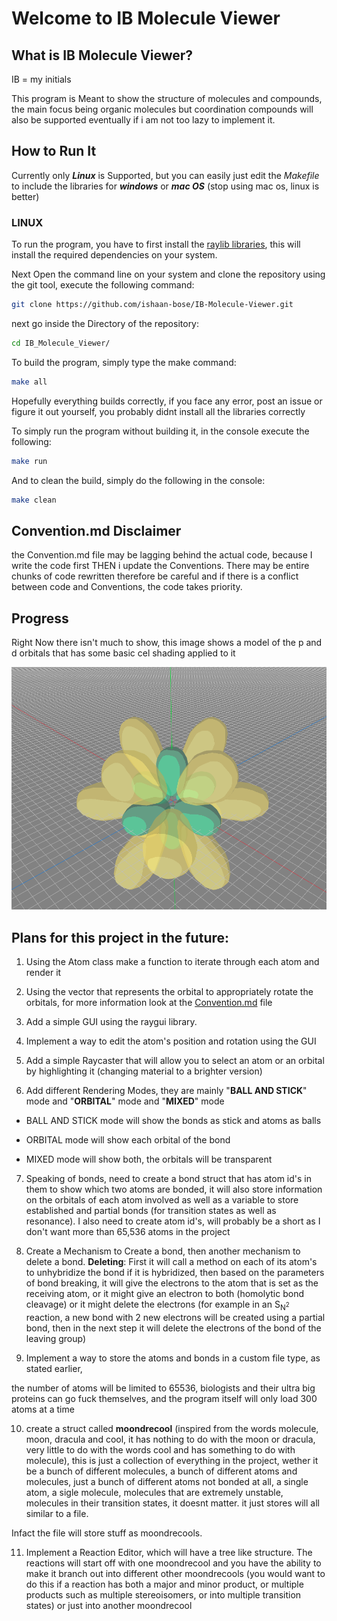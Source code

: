 
#  Welcome to IB Molecule Viewer




## What is IB Molecule Viewer?  

IB = my initials

This program is Meant to show the structure of molecules and compounds, the main focus being organic molecules but coordination compounds will also be supported eventually if i am not too lazy to implement it.


##  How to Run It

  
Currently only ***Linux*** is Supported, but you can easily just edit the *Makefile* to include the libraries for ***windows*** or ***mac OS*** (stop using mac os, linux is better)

### LINUX

To run the program, you have to first install the [raylib libraries](https://github.com/raysan5/raylib/wiki/Working-on-GNU-Linux), this will install the required dependencies on your system.

Next Open the command line on your system and clone the repository using the git tool, execute the following command:
```bash
git clone https://github.com/ishaan-bose/IB-Molecule-Viewer.git
```
next go inside the Directory of the repository:
```bash
cd IB_Molecule_Viewer/
```

To build the program, simply type the make command:
```bash
make all
```

Hopefully everything builds correctly, if you face any error, post an issue or figure it out yourself, you probably didnt install all the libraries correctly

To simply run the program without building it, in the console execute the following:
```bash
make run
```

And to clean the build, simply do the following in the console:
```bash
make clean
```


## Convention.md Disclaimer

the Convention.md file may be lagging behind the actual code, because I write the code first THEN i update the Conventions. There may be entire chunks of code rewritten therefore be careful and if there is a conflict between code and Conventions, the code takes priority.
  

##  Progress

  

Right Now there isn't much to show, this image shows a model of the p and d orbitals that has some basic cel shading applied to it

  

![Image Not Loading](./Atom_p_and_d_orbital_view.png)

  

##  Plans for this project in the future:


1.  Using the Atom class make a function to iterate through each atom and render it

2.  Using the vector that represents the orbital to appropriately rotate the orbitals, for more information look at the [Convention.md](https://github.com/ishaan-bose/IB-Molecule-Viewer/blob/main/Conventions%20And%20Usage/Convention.md) file

3.  Add a simple GUI using the raygui library.

4.  Implement a way to edit the atom's position and rotation using the GUI

5.  Add a simple Raycaster that will allow you to select an atom or an orbital by highlighting it (changing material to a brighter version)

6.  Add different Rendering Modes, they are mainly "**BALL AND STICK**" mode and "**ORBITAL**" mode and "**MIXED**" mode

*  BALL AND STICK mode will show the bonds as stick and atoms as balls

*  ORBITAL mode will show each orbital of the bond

*  MIXED mode will show both, the orbitals will be transparent

7.  Speaking of bonds, need to create a bond struct that has atom id's in them to show which two atoms are bonded, it will also store information on the orbitals of each atom involved as well as a variable to store established and partial bonds (for transition states as well as resonance). I also need to create atom id's, will probably be a short as I don't want more than 65,536 atoms in the project

8.  Create a Mechanism to Create a bond, then another mechanism to delete a bond. **Deleting**: First it will call a method on each of its atom's to unhybridize the bond if it is hybridized, then based on the parameters of bond breaking, it will give the electrons to the atom that is set as the receiving atom, or it might give an electron to both (homolytic bond cleavage) or it might delete the electrons (for example in an S<sub>N<sup>2</sup></sub> reaction, a new bond with 2 new electrons will be created using a partial bond, then in the next step it will delete the electrons of the bond of the leaving group)

9.  Implement a way to store the atoms and bonds in a custom file type, as stated earlier,

the number of atoms will be limited to 65536, biologists and their ultra big proteins can go fuck themselves, and the program itself will only load 300 atoms at a time

10.  create a struct called **moondrecool** (inspired from the words molecule, moon, dracula and cool, it has nothing to do with the moon or dracula, very little to do with the words cool and has something to do with molecule), this is just a collection of everything in the project, wether it be a bunch of different molecules, a bunch of different atoms and molecules, just a bunch of different atoms not bonded at all, a single atom, a sigle molecule, molecules that are extremely unstable, molecules in their transition states, it doesnt matter. it just stores will all similar to a file.

Infact the file will store stuff as moondrecools.

11.  Implement a Reaction Editor, which will have a tree like structure. The reactions will start off with one moondrecool and you have the ability to make it branch out into different other moondrecools (you would want to do this if a reaction has both a major and minor product, or multiple products such as multiple stereoisomers, or into multiple transition states) or just into another moondrecool
